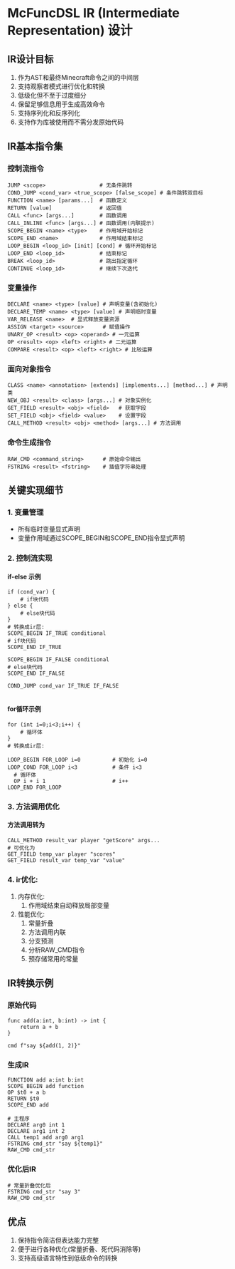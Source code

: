 # McFuncDSL IR (Intermediate Representation) 设计

## IR设计目标
1. 作为AST和最终Minecraft命令之间的中间层
2. 支持观察者模式进行优化和转换
3. 低级化但不至于过度细分
4. 保留足够信息用于生成高效命令
5. 支持序列化和反序列化
6. 支持作为库被使用而不需分发原始代码

## IR基本指令集
### 控制流指令
```
JUMP <scope>                 # 无条件跳转
COND_JUMP <cond_var> <true_scope> [false_scope] # 条件跳转双目标
FUNCTION <name> [params...]  # 函数定义
RETURN [value]               # 返回值
CALL <func> [args...]        # 函数调用
CALL_INLINE <func> [args...] # 函数调用(内联提示)
SCOPE_BEGIN <name> <type>    # 作用域开始标记
SCOPE_END <name>             # 作用域结束标记
LOOP_BEGIN <loop_id> [init] [cond] # 循环开始标记
LOOP_END <loop_id>           # 结束标记
BREAK <loop_id>              # 跳出指定循环
CONTINUE <loop_id>           # 继续下次迭代
```

### 变量操作
```
DECLARE <name> <type> [value] # 声明变量(含初始化)
DECLARE_TEMP <name> <type> [value] # 声明临时变量
VAR_RELEASE <name>  # 显式释放变量资源
ASSIGN <target> <source>      # 赋值操作
UNARY_OP <result> <op> <operand> # 一元运算
OP <result> <op> <left> <right> # 二元运算
COMPARE <result> <op> <left> <right> # 比较运算
```
### 面向对象指令
``` 
CLASS <name> <annotation> [extends] [implements...] [method...] # 声明类
NEW_OBJ <result> <class> [args...] # 对象实例化
GET_FIELD <result> <obj> <field>   # 获取字段
SET_FIELD <obj> <field> <value>    # 设置字段
CALL_METHOD <result> <obj> <method> [args...] # 方法调用
```

### 命令生成指令
```
RAW_CMD <command_string>      # 原始命令输出
FSTRING <result> <fstring>    # 插值字符串处理
```
<!-- TODO:考虑将FSTRING拆分成多指令 -->

## 关键实现细节

### 1. 变量管理
- 所有临时变量显式声明
- 变量作用域通过SCOPE_BEGIN和SCOPE_END指令显式声明

### 2. 控制流实现
#### if-else 示例
```
if (cond_var) {
    # if块代码
} else {
    # else块代码
}
# 转换成ir层:
SCOPE_BEGIN IF_TRUE conditional
# if块代码
SCOPE_END IF_TRUE

SCOPE_BEGIN IF_FALSE conditional
# else块代码
SCOPE_END IF_FALSE

COND_JUMP cond_var IF_TRUE IF_FALSE


```
#### for循环示例
```
for (int i=0;i<3;i++) {
    # 循环体
}
# 转换成ir层:

LOOP_BEGIN FOR_LOOP i=0          # 初始化 i=0
LOOP_COND FOR_LOOP i<3           # 条件 i<3
  # 循环体
  OP i + i 1                     # i++
LOOP_END FOR_LOOP

```

### 3. 方法调用优化
#### 方法调用转为
```
CALL_METHOD result_var player "getScore" args...
# 可优化为
GET_FIELD temp_var player "scores"
GET_FIELD result_var temp_var "value"
```

### 4. ir优化:
1. 内存优化:
   1. 作用域结束自动释放局部变量
2. 性能优化:
   1. 常量折叠
   2. 方法调用内联
   3. 分支预测
   4. 分析RAW_CMD指令
   5. 预存储常用的常量

## IR转换示例

### 原始代码
```
func add(a:int, b:int) -> int {
    return a + b
}

cmd f"say ${add(1, 2)}"
```

### 生成IR
```
FUNCTION add a:int b:int
SCOPE_BEGIN add function
OP $t0 + a b
RETURN $t0
SCOPE_END add

# 主程序
DECLARE arg0 int 1
DECLARE arg1 int 2
CALL temp1 add arg0 arg1
FSTRING cmd_str "say ${temp1}"
RAW_CMD cmd_str
```

### 优化后IR
```
# 常量折叠优化后
FSTRING cmd_str "say 3"
RAW_CMD cmd_str
```

## 优点
1. 保持指令简洁但表达能力完整
2. 便于进行各种优化(常量折叠、死代码消除等)
3. 支持高级语言特性到低级命令的转换
